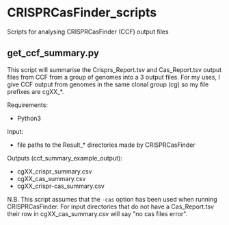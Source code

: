 # CRISPRCasFinder_scripts
Scripts for analysing CRISPRCasFinder (CCF) output files


## get_ccf_summary.py
This script will summarise the Crisprs_Report.tsv and Cas_Report.tsv output files from CCF from a group of genomes into a 3 output files.
For my uses, I give CCF output from genomes in the same clonal group (cg) so my file prefixes are cgXX_*.

Requirements:
 * Python3

Input: 
  * file paths to the Result_* directories made by CRISPRCasFinder
  
Outputs (ccf_summary_example_output): 
  * cgXX_crispr_summary.csv
  * cgXX_cas_summary.csv
  * cgXX_crispr-cas_summary.csv

N.B. This script assumes that the ```-cas``` option has been used when running CRISPRCasFinder. For input directories that do not have a Cas_Report.tsv their row in cgXX_cas_summary.csv will say "no cas files error".
